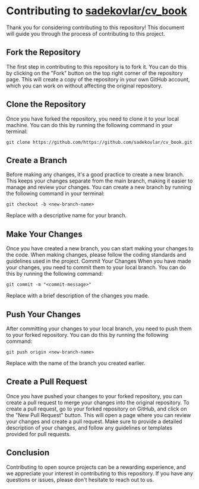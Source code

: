 # Contributing to [sadekovlar/cv_book](github.com/sadekovlar/cv_book)
Thank you for considering contributing to this repository! This document will guide you through the process of contributing to this project.
## Fork the Repository
The first step in contributing to this repository is to fork it. You can do this by clicking on the "Fork" button on the top right corner of the repository page. This will create a copy of the repository in your own GitHub account, which you can work on without affecting the original repository.
## Clone the Repository
Once you have forked the repository, you need to clone it to your local machine. You can do this by running the following command in your terminal:
```
git clone https://github.com/https://github.com/sadekovlar/cv_book.git
```
## Create a Branch
Before making any changes, it's a good practice to create a new branch. This keeps your changes separate from the main branch, making it easier to manage and review your changes.
You can create a new branch by running the following command in your terminal:
```
git checkout -b <new-branch-name>
```
Replace <new-branch-name> with a descriptive name for your branch.
## Make Your Changes
Once you have created a new branch, you can start making your changes to the code. When making changes, please follow the coding standards and guidelines used in the project.
Commit Your Changes
When you have made your changes, you need to commit them to your local branch. You can do this by running the following command:
```
git commit -m "<commit-message>"
```
Replace <commit-message> with a brief description of the changes you made.
## Push Your Changes
After committing your changes to your local branch, you need to push them to your forked repository. You can do this by running the following command:
```
git push origin <new-branch-name>
```
Replace <new-branch-name> with the name of the branch you created earlier.
## Create a Pull Request
Once you have pushed your changes to your forked repository, you can create a pull request to merge your changes into the original repository.
To create a pull request, go to your forked repository on GitHub, and click on the "New Pull Request" button. This will open a page where you can review your changes and create a pull request.
Make sure to provide a detailed description of your changes, and follow any guidelines or templates provided for pull requests.
## Conclusion
Contributing to open source projects can be a rewarding experience, and we appreciate your interest in contributing to this repository. If you have any questions or issues, please don't hesitate to reach out to us.
